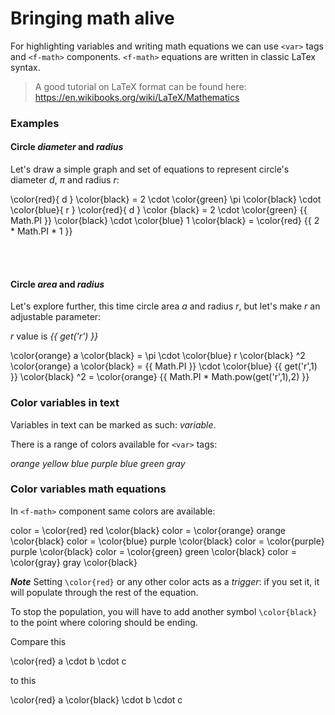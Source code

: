 # Bringing math alive

For highlighting variables and  writing math equations we can use `<var>` tags and `<f-math>` components. `<f-math>` equations are written in classic LaTex syntax.

> A good tutorial on LaTeX format can be found here:  https://en.wikibooks.org/wiki/LaTeX/Mathematics

### Examples

#### Circle <var>diameter</var> and <var class="blue">radius</var>

Let's draw a simple graph and set of equations to represent circle's diameter <var>d</var>, <var class="green">π</var> and radius <var class="blue">r</var>:  

<f-scene grid >
  <f-line
    :x1="Math.PI/-2"
    y1="1"
    :x2="Math.PI/2"
    y2="1"
    :stroke="color('green')"
  />
  <f-line
    :x1="Math.PI/-2"
    y1="-1"
    :x2="Math.PI/2"
    y2="-1"
    :stroke="color('green')"
  />
  <f-circle
    opacity="0.8"
    :stroke="color('red')"
  />
  <f-line x2="1" :stroke="color('blue')" />
</f-scene>

<f-math>
  \color{red}{ d } \color{black} = 2 \cdot \color{green} \pi \color{black} \cdot \color{blue}{ r }
</f-math>

<f-math>
  \color{red}{ d } \color {black} = 2 \cdot \color{green} {{ Math.PI }} \color{black} \cdot \color{blue} 1 \color{black} = \color{red} {{ 2 * Math.PI * 1 }}
</f-math>

<br><br>

#### Circle <var class="orange">area</var> and <var class="blue">radius</var>

Let's explore further, this time circle area <var class="orange">a</var> and radius <var class="blue">r</var>, but let's make <var class="blue">r</var> an adjustable parameter:

<var class="blue">r</var> value is <var class="blue">{{ get('r') }}</var>

<f-slider
  from="0.5"
  to="2"
  step="0.01"
  set="r"
/>
  
<f-scene grid width="200" height="200">
  <f-circle
    :fill="color('orange')"
    stroke-width="0"
    opacity="0.8"
    :r="get('r',1)"
  />
  <f-line :x2="get('r',1)" :stroke="color('blue')" />
</f-scene>

<f-scene grid width="200" height="200">
  <f-box
    :fill="color('orange')"
    stroke-width="0"
    opacity="0.8"
    :width="Math.sqrt(Math.PI * Math.pow(get('r',1),2))"
    :height="Math.sqrt(Math.PI * Math.pow(get('r',1),2))"
  />
  <f-line :x2="get('r',1)" :stroke="color('blue')" />
</f-scene>

<f-math>
  \color{orange} a \color{black} = \pi \cdot \color{blue} r \color{black} ^2
</f-math>

<f-math :update="get('r')">
  \color{orange} a \color{black} = {{ Math.PI }} \cdot \color{blue} {{ get('r',1) }} \color{black} ^2 = \color{orange} {{ Math.PI * Math.pow(get('r',1),2) }}
</f-math>

### Color variables in text

Variables in text can be marked as such: <var>variable</var>.

There is a range of colors available for `<var>` tags:

<var class="orange">orange</var>
<var class="yellow">yellow</var>
<var class="blue">blue</var>
<var class="purple">purple</var>
<var class="blue">blue</var>
<var class="green">green</var>
<var class="gray">gray</var>

### Color variables math equations

In `<f-math>` component same colors are available:

<f-math>
	color = \color{red} red \color{black}
  color = \color{orange} orange \color{black}
  color = \color{blue} purple \color{black}
  color = \color{purple} purple \color{black}
  color = \color{green} green \color{black}
  color = \color{gray} gray  \color{black}
</f-math>

***Note*** Setting `\color{red}` or any other color acts as a *trigger*: if you set it, it will populate through the rest of the equation.

To stop the population, you will have to add another symbol `\color{black}` to the point where coloring should be ending.

Compare this

<f-math>
	\color{red} a \cdot b \cdot c
</f-math>

to this

<f-math>
	\color{red} a \color{black} \cdot b \cdot c
</f-math>